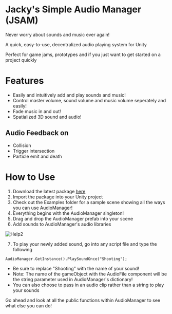 # Jacky's Simple Audio Manager (JSAM)

Never worry about sounds and music ever again!

A quick, easy-to-use, decentralized audio playing system for Unity

Perfect for game jams, prototypes and if you just want to get started on a project quickly

# Features
- Easily and intuitively add and play sounds and music!
- Control master volume, sound volume and music volume seperately and easily!
- Fade music in and out!
- Spatialized 3D sound and audio!

## Audio Feedback on

- Collision
- Trigger intersection
- Particle emit and death

# How to Use

1. Download the latest package [here](https://github.com/jackyyang09/Simple-Unity-Audio-Manager/releases)
2. Import the package into your Unity project
3. Check out the Examples folder for a sample scene showing all the ways you can use AudioManager!
4. Everything begins with the AudioManager singleton!
5. Drag and drop the AudioManager prefab into your scene
6. Add sounds to AudioManager's audio libraries

![Help2](https://raw.githubusercontent.com/jackyyang09/Simple-Unity-Audio-Manager/Media/Media/media2.png)

7. To play your newly added sound, go into any script file and type the following
```
AudioManager.GetInstance().PlaySoundOnce("Shooting");
```
   - Be sure to replace "Shooting" with the name of your sound!
   - Note: The name of the gameObject with the AudioFile component will be the string parameter used in AudioManager's dictionary!
   - You can also choose to pass in an audio clip rather than a string to play your sounds

Go ahead and look at all the public functions within AudioManager to see what else you can do!
